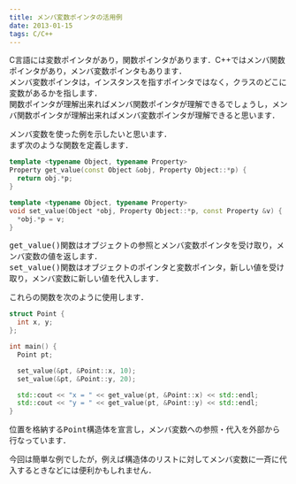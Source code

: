 ```yaml
---
title: メンバ変数ポインタの活用例
date: 2013-01-15
tags: C/C++
---
```


C言語には変数ポインタがあり，関数ポインタがあります．C++ではメンバ関数ポインタがあり，メンバ変数ポインタもあります．<br />
メンバ変数ポインタは，インスタンスを指すポインタではなく，クラスのどこに変数があるかを指します．<br />
関数ポインタが理解出来ればメンバ関数ポインタが理解できるでしょうし，メンバ関数ポインタが理解出来ればメンバ変数ポインタが理解できると思います．

メンバ変数を使った例を示したいと思います．<br />
まず次のような関数を定義します．

```cpp
template <typename Object, typename Property>
Property get_value(const Object &obj, Property Object::*p) {
  return obj.*p;
}

template <typename Object, typename Property>
void set_value(Object *obj, Property Object::*p, const Property &v) {
  *obj.*p = v;
}
```

<span style="font-family:monospace">get_value()</span>関数はオブジェクトの参照とメンバ変数ポインタを受け取り，メンバ変数の値を返します．<br /><span style="font-family:monospace">set_value()</span>関数はオブジェクトのポインタと変数ポインタ，新しい値を受け取り，メンバ変数に新しい値を代入します．

これらの関数を次のように使用します．

```cpp
struct Point {
  int x, y;
};

int main() {
  Point pt;

  set_value(&pt, &Point::x, 10);
  set_value(&pt, &Point::y, 20);

  std::cout << "x = " << get_value(pt, &Point::x) << std::endl;
  std::cout << "y = " << get_value(pt, &Point::y) << std::endl;
}
```

位置を格納する<span style="font-family:monospace">Point</span>構造体を宣言し，メンバ変数への参照・代入を外部から行なっています．

今回は簡単な例でしたが，例えば構造体のリストに対してメンバ変数に一斉に代入するときなどには便利かもしれません．

